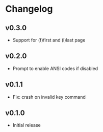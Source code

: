 # Changelog

## v0.3.0
- Support for (f)first and (l)last page

## v0.2.0
- Prompt to enable ANSI codes if disabled

## v0.1.1
- Fix: crash on invalid key command

## v0.1.0
- Initial release
